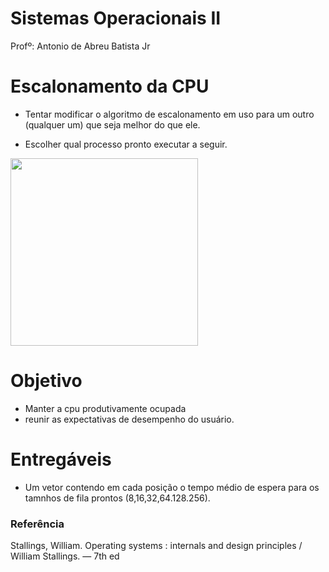 # Sistemas Operacionais II

Profº: Antonio de Abreu Batista Jr


#  Escalonamento da CPU
- Tentar modificar o algoritmo de escalonamento em uso para um outro (qualquer um) que seja
melhor do que ele.

- Escolher qual processo pronto executar a seguir.

<p>
<code><img height="300" src="https://deinfo.uepg.br/~alunoso/2020/SO/EscalonamentocomPrioridades/EscalonamentoPrioridades_arquivos/image002.jpg"></code>
</p>

# Objetivo
- Manter a cpu produtivamente ocupada
- reunir as expectativas de desempenho do usuário.

# Entregáveis
- Um vetor contendo em cada posição o tempo médio de espera para os tamnhos de fila prontos (8,16,32,64.128.256).

### Referência
Stallings, William.
Operating systems : internals and design principles / William Stallings. — 7th ed
